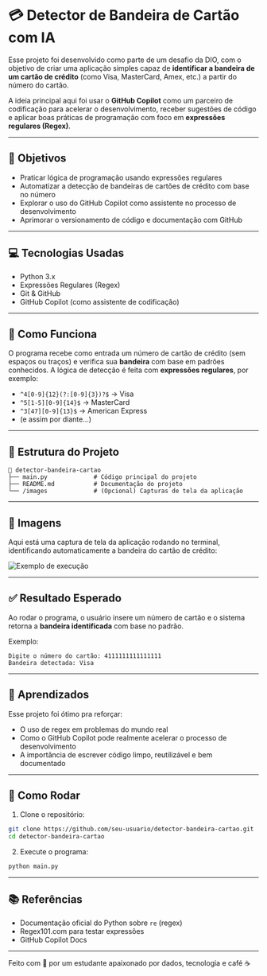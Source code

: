 # 💳 Detector de Bandeira de Cartão com IA

Esse projeto foi desenvolvido como parte de um desafio da DIO, com o objetivo de criar uma aplicação simples capaz de **identificar a bandeira de um cartão de crédito** (como Visa, MasterCard, Amex, etc.) a partir do número do cartão.

A ideia principal aqui foi usar o **GitHub Copilot** como um parceiro de codificação para acelerar o desenvolvimento, receber sugestões de código e aplicar boas práticas de programação com foco em **expressões regulares (Regex)**.

---

## 🎯 Objetivos

- Praticar lógica de programação usando expressões regulares
- Automatizar a detecção de bandeiras de cartões de crédito com base no número
- Explorar o uso do GitHub Copilot como assistente no processo de desenvolvimento
- Aprimorar o versionamento de código e documentação com GitHub

---

## 💻 Tecnologias Usadas

- Python 3.x
- Expressões Regulares (Regex)
- Git & GitHub
- GitHub Copilot (como assistente de codificação)

---

## 🚀 Como Funciona

O programa recebe como entrada um número de cartão de crédito (sem espaços ou traços) e verifica sua **bandeira** com base em padrões conhecidos. A lógica de detecção é feita com **expressões regulares**, por exemplo:

- `^4[0-9]{12}(?:[0-9]{3})?$` → Visa  
- `^5[1-5][0-9]{14}$` → MasterCard  
- `^3[47][0-9]{13}$` → American Express  
- (e assim por diante...)

---

## 📂 Estrutura do Projeto

```
📁 detector-bandeira-cartao
├── main.py             # Código principal do projeto
├── README.md           # Documentação do projeto
└── /images             # (Opcional) Capturas de tela da aplicação
```

---

## 📸 Imagens

Aqui está uma captura de tela da aplicação rodando no terminal, identificando automaticamente a bandeira do cartão de crédito:

![Exemplo de execução](images/exemplo_terminal.png)


---

## ✅ Resultado Esperado

Ao rodar o programa, o usuário insere um número de cartão e o sistema retorna a **bandeira identificada** com base no padrão.

Exemplo:

```
Digite o número do cartão: 4111111111111111  
Bandeira detectada: Visa
```

---

## 🧠 Aprendizados

Esse projeto foi ótimo pra reforçar:
- O uso de regex em problemas do mundo real
- Como o GitHub Copilot pode realmente acelerar o processo de desenvolvimento
- A importância de escrever código limpo, reutilizável e bem documentado

---

## 📌 Como Rodar

1. Clone o repositório:
```bash
git clone https://github.com/seu-usuario/detector-bandeira-cartao.git
cd detector-bandeira-cartao
```

2. Execute o programa:
```bash
python main.py
```

---

## 📚 Referências

- Documentação oficial do Python sobre `re` (regex)
- Regex101.com para testar expressões
- GitHub Copilot Docs

---

Feito com 💙 por um estudante apaixonado por dados, tecnologia e café ☕
